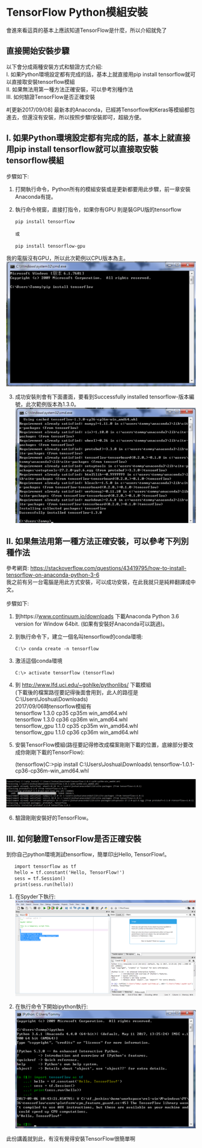 # TensorFlow Python模組安裝
會進來看這頁的基本上應該知道TensorFlow是什麼，所以介紹就免了</br>

## 直接開始安裝步驟</br>

以下會分成兩種安裝方式和驗證方式介紹:</br>
I.	如果Python環境設定都有完成的話，基本上就直接用pip install tensorflow就可以直接取安裝tensorflow模組</br>
II.	如果無法用第一種方法正確安裝，可以參考別種作法</br>
III. 如何驗證TensorFlow是否正確安裝</br>

#[更新2017/09/08] 最新本的Anaconda，已經將Tensorflow和Keras等模組都包進去，但還沒有安裝，所以按照步驟I安裝即可，超級方便。

## I.	如果Python環境設定都有完成的話，基本上就直接用pip install tensorflow就可以直接取安裝tensorflow模組</br>
步驟如下: </br>
1. 打開執行命令，Python所有的模組安裝或是更新都要用此步驟，前一章安裝Anaconda有提。</br>
2. 執行命令視窗，直接打指令，如果你有GPU 則是裝GPU版的tensorflow</br>

       pip install tensorflow
       
       或
       
       pip install tensorflow-gpu
   
  我的電腦沒有GPU，所以此次範例以CPU版本為主。</br>
  ![alt tag](https://github.com/TommyHuang821/Deep-Learning-API-example/blob/master/fig/Tensorflow%E5%AE%89%E8%A3%9D1.png)</br>

3. 成功安裝則會有下面畫面，要看到Successfully installed tensorflow-版本編號，此次範例版本為1.3.0。</br>
  ![alt tag](https://github.com/TommyHuang821/Deep-Learning-API-example/blob/master/fig/Tensorflow%E5%AE%89%E8%A3%9D2.png)</br>

## II.	如果無法用第一種方法正確安裝，可以參考下列別種作法</br>
參考網頁: https://stackoverflow.com/questions/43419795/how-to-install-tensorflow-on-anaconda-python-3-6</br>
我之前有另一台電腦是用此方式安裝，可以成功安裝，在此我就只是純粹翻譯成中文。</br></br>
步驟如下: </br>
1.	到https://www.continuum.io/downloads 下載Anaconda Python 3.6 version for Window 64bit. (如果有安裝好Anaconda可以跳過)。</br>
2.	到執行命令下，建立一個名叫tensorflow的conda環境:</br>

        C:\> conda create -n tensorflow
       
3.	激活這個conda環境</br>

        C:\> activate tensorflow (tensorflow)
  
4.	到 http://www.lfd.uci.edu/~gohlke/pythonlibs/  下載模組</br>
(下載後的檔案路徑要記得後面會用到，此人的路徑是C:\Users\Joshua\Downloads\)</br>
2017/09/06時tensorflow模組有</br>
       tensorflow 1.3.0 cp35 cp35m win_amd64.whl</br>
       tensorflow 1.3.0 cp36 cp36m win_amd64.whl</br>
       tensorflow_gpu 1.1.0 cp35 cp35m win_amd64.whl</br>
       tensorflow_gpu 1.1.0 cp36 cp36m win_amd64.whl</br>


5.	安裝TensorFlow模組(路徑要記得修改成檔案剛剛下載的位置，底線部分要改成你剛剛下載的TensorFlow): </br>

       (tensorflow)C:>pip install C:\Users\Joshua\Downloads\ tensorflow-1.0.1-cp36-cp36m-win_amd64.whl
  
  ![alt tag](https://github.com/TommyHuang821/Deep-Learning-API-example/blob/master/fig/Tensorflow%E5%AE%89%E8%A3%9D5.png)</br>

6.	驗證剛剛安裝好的TensorFlow。

## III. 如何驗證TensorFlow是否正確安裝
到你自己python環境測試tensorflow，簡單印出Hello, TensorFlow!。 </br>
             
       import tensorflow as tf
       hello = tf.constant('Hello, TensorFlow!')
       sess = tf.Session() 
       print(sess.run(hello))
 
1. 在Spyder下執行:</br>
  ![alt tag](https://github.com/TommyHuang821/Deep-Learning-API-example/blob/master/fig/Tensorflow%E5%AE%89%E8%A3%9D3.png)</br>


2. 在執行命令下開始ipython執行:</br>
  ![alt tag](https://github.com/TommyHuang821/Deep-Learning-API-example/blob/master/fig/Tensorflow%E5%AE%89%E8%A3%9D4.png)</br>


此份講義就到此，有沒有覺得安裝TensorFlow很簡單啊</br>
